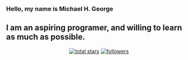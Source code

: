 ### Hello, my name is Michael H. George

## I am an aspiring programer, and willing to learn as much as possible.

<p align="center">
  <a href="https://github.com/MichHGeo?tab=repositories&sort=stargazers">
    <img alt="total stars" title="Total stars on GitHub" src="https://custom-icon-badges.demolab.com/github/stars/MichHGeo?color=55960c&style=for-the-badge&labelColor=488207&logo=star"/></a>
  <a href="https://github.com/MichHGeo?tab=followers">
    <img alt="followers" title="Follow me on Github" src="https://custom-icon-badges.demolab.com/github/followers/MichHGeo?color=236ad3&labelColor=1155ba&style=for-the-badge&logo=person-add&label=Follow&logoColor=white"/></a>
</p>
